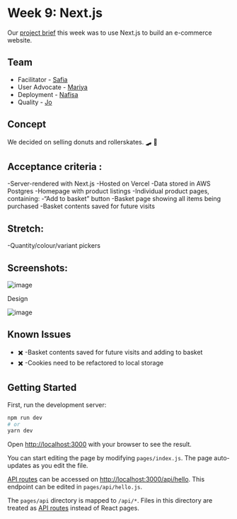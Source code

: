 # Week 9: Next.js

Our [project brief](https://learn.foundersandcoders.com/course/syllabus/full-stack-app/project/) this week was to use Next.js to build an e-commerce website.

## Team

- Facilitator - [Safia](https://github.com/fi-ya)
- User Advocate - [Mariya](https://github.com/mariyapeychinova)
- Deployment - [Nafisa](https://github.com/nafisa20)
- Quality - [Jo](https://github.com/jamdelion)

## Concept

We decided on selling donuts and rollerskates. 🛹 🍩

## Acceptance criteria :
-Server-rendered with Next.js
-Hosted on Vercel
-Data stored in AWS Postgres
-Homepage with product listings
-Individual product pages, containing:
-“Add to basket” button
-Basket page showing all items being purchased
-Basket contents saved for future visits

## Stretch:
-Quantity/colour/variant pickers


## Screenshots:

![image]()

Design

![image](https://user-images.githubusercontent.com/31373245/119019505-29f32b80-b995-11eb-9854-1e0941d75d31.png)


## Known Issues

- :heavy_multiplication_x: -Basket contents saved for future visits and adding to basket
- :heavy_multiplication_x: -Cookies need to be refactored to local storage


## Getting Started

First, run the development server:

```bash
npm run dev
# or
yarn dev
```

Open [http://localhost:3000](http://localhost:3000) with your browser to see the result.

You can start editing the page by modifying `pages/index.js`. The page auto-updates as you edit the file.

[API routes](https://nextjs.org/docs/api-routes/introduction) can be accessed on [http://localhost:3000/api/hello](http://localhost:3000/api/hello). This endpoint can be edited in `pages/api/hello.js`.

The `pages/api` directory is mapped to `/api/*`. Files in this directory are treated as [API routes](https://nextjs.org/docs/api-routes/introduction) instead of React pages.
